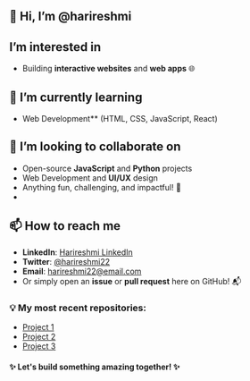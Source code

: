 ## 👋 Hi, I’m @harireshmi
## I’m interested in 
- Building **interactive websites** and **web apps** 🌐

## 🌱 I’m currently learning 
- Web Development** (HTML, CSS, JavaScript, React)

## 💞️ I’m looking to collaborate on
- Open-source **JavaScript** and **Python** projects
- Web Development and **UI/UX** design
- Anything fun, challenging, and impactful! 🚀
- 
## 📫 How to reach me
- **LinkedIn**: [Harireshmi LinkedIn](https://www.linkedin.com/in/harireshmi)
- **Twitter**: [@harireshmi22](https://twitter.com/harireshmi22)
- **Email**: harireshmi22@email.com
- Or simply open an **issue** or **pull request** here on GitHub! 📬

### 💡 My most recent repositories:
- [Project 1](https://github.com/harireshmi22/Game-Website.git) 
- [Project 2](https://github.com/harireshmi22/Furniture-Website.git)
- [Project 3](https://github.com/harireshmi22/Bussiness-website.git)

#### ✨ Let's build something amazing together! ✨

